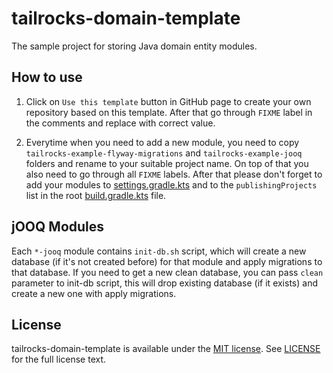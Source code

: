 # tailrocks-domain-template

The sample project for storing Java domain entity modules.

## How to use

1. Click on `Use this template` button in GitHub page to create your own repository based on this template. After that go
through `FIXME` label in the comments and replace with correct value.

2. Everytime when you need to add a new module, you need to copy `tailrocks-example-flyway-migrations` and
`tailrocks-example-jooq` folders and rename to your suitable project name. On top of that you also need to go through
all `FIXME` labels. After that please don't forget to add your modules to [settings.gradle.kts](settings.gradle.kts)
and to the `publishingProjects` list in the root [build.gradle.kts](build.gradle.kts) file.

## jOOQ Modules

Each `*-jooq` module contains `init-db.sh` script, which will create a new database (if it's not created before) for
that module and apply migrations to that database. If you need to get a new clean database, you can pass `clean`
parameter to init-db script, this will drop existing database (if it exists) and create a new one with apply migrations.

## License

tailrocks-domain-template is available under the [MIT license](https://opensource.org/licenses/MIT).
See [LICENSE](LICENSE) for the full license text.
